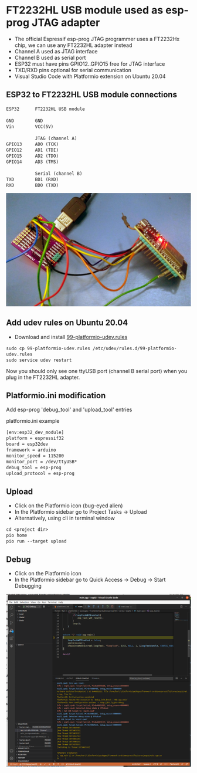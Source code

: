 # FT2232HL USB module used as esp-prog JTAG adapter 

* The official Espressif esp-prog JTAG programmer uses a FT2232Hx chip, we
can use any FT2232HL adapter instead 
* Channel A used as JTAG interface
* Channel B used as serial port
* ESP32 must have pins GPIO12..GPIO15 free for JTAG interface
* TXD/RXD pins optional for serial communication
* Visual Studio Code with Platformio extension on Ubuntu 20.04


## ESP32 to FT2232HL USB module connections

```
ESP32      FT2232HL USB module
                   
GND        GND  
Vin        VCC(5V)

           JTAG (channel A)
GPIO13     AD0 (TCK) 
GPIO12     AD1 (TDI) 
GPIO15     AD2 (TDO) 
GPIO14     AD3 (TMS) 

           Serial (channel B)
TXD        BD1 (RXD)
RXD        BD0 (TXD)		        
```	

<img src="esp32_ft2232hl_jtag.jpg">

## Add udev rules on Ubuntu 20.04		    

* Download and install [99-platformio-udev.rules](https://docs.platformio.org/en/latest/plus/debug-tools/esp-prog.html)
```
sudo cp 99-platformio-udev.rules /etc/udev/rules.d/99-platformio-udev.rules
sudo service udev restart
```

Now you should only see one ttyUSB port (channel B serial port) when you plug in the FT2232HL adapter.

## Platformio.ini modification

Add esp-prog 'debug_tool' and 'upload_tool' entries

platformio.ini example

```
[env:esp32_dev_module]
platform = espressif32
board = esp32dev
framework = arduino
monitor_speed = 115200
monitor_port = /dev/ttyUSB*
debug_tool = esp-prog
upload_protocol = esp-prog
```

## Upload 

* Click on the Platformio icon (bug-eyed alien)
* In the Platformio sidebar go to Project Tasks -> Upload
* Alternatively, using cli in terminal window
```
cd <project dir>
pio home
pio run --target upload
```

## Debug

* Click on the Platformio icon
* In the Platformio sidebar go to Quick Access -> Debug -> Start Debugging

<img src="esp32_ft2232hl_debug.png">



